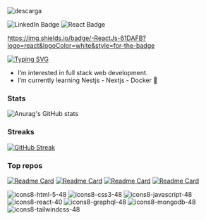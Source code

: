![descarga](https://github.com/NickooMar/NickooMar/assets/68347411/074648b8-92a2-488b-9186-e81d5b3ff88b)

<div id="badges">
  <img src="https://img.shields.io/badge/LinkedIn-blue?style=for-the-badge&logo=linkedin&logoColor=white" alt="LinkedIn Badge"/>
  <img src="https://img.shields.io/badge/LinkedIn-blue?style=for-the-badge&logo=linkedin&logoColor=white" alt="React Badge"/>
</div>

https://img.shields.io/badge/-ReactJs-61DAFB?logo=react&logoColor=white&style=for-the-badge

[![Typing SVG](https://readme-typing-svg.herokuapp.com?font=Roboto&weight=500&pause=1000&color=FFFFFF&multiline=true&random=false&width=435&lines=Hi%2C+I%E2%80%99m+%40NickooMar+%F0%9F%91%8B+)](https://git.io/typing-svg)
- I’m interested in full stack web development.
- I’m currently learning Nestjs - Nextjs - Docker 🌱

### Stats
![Anurag's GitHub stats](https://github-readme-stats.vercel.app/api?username=NickooMar&show_icons=true&theme=catppuccin_latte)

### Streaks
[![GitHub Streak](https://github-readme-streak-stats.herokuapp.com/?user=NickooMar)](https://git.io/streak-stats)

### Top repos
[![Readme Card](https://github-readme-stats.vercel.app/api/pin/?username=NickooMar&repo=nestjs-app)](https://github.com/anuraghazra/github-readme-stats)
[![Readme Card](https://github-readme-stats.vercel.app/api/pin/?username=NickooMar&repo=ChatGPT-Clone)](https://github.com/anuraghazra/github-readme-stats)
[![Readme Card](https://github-readme-stats.vercel.app/api/pin/?username=NickooMar&repo=GraphQL-Commerce-Login)](https://github.com/anuraghazra/github-readme-stats)
[![Readme Card](https://github-readme-stats.vercel.app/api/pin/?username=NickooMar&repo=MERN-GraphQL-Notes-Mongo-Docker)](https://github.com/anuraghazra/github-readme-stats)

![icons8-html-5-48](https://user-images.githubusercontent.com/68347411/217640302-1ed88640-b93f-4d5b-b7ad-c467b4d40c65.png)
![icons8-css3-48](https://user-images.githubusercontent.com/68347411/217640356-f95d43c5-c0a6-41b9-883e-3972916a901f.png)
![icons8-javascript-48](https://user-images.githubusercontent.com/68347411/217640485-8f172031-8029-4cf6-8e93-4e647ca2490d.png)
![icons8-react-40](https://user-images.githubusercontent.com/68347411/217640220-1e2b12c0-6484-4dfe-92b5-8dc186a3559e.png)
![icons8-graphql-48](https://user-images.githubusercontent.com/68347411/217638636-9ad8c2d8-d63a-4a81-b175-079d5c384459.png)
![icons8-mongodb-48](https://user-images.githubusercontent.com/68347411/217639339-85c20b8c-8cb5-4ff5-9d4b-d8ae7e5f38a1.png)
![icons8-tailwindcss-48](https://user-images.githubusercontent.com/68347411/217640072-ecb1226c-a067-4798-872b-818fda6da5f7.png)


<!---
NickooMar/NickooMar is a ✨ special ✨ repository because its `README.md` (this file) appears on your GitHub profile.
You can click the Preview link to take a look at your changes.
--->
